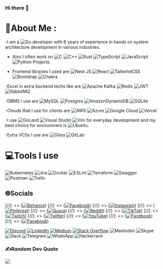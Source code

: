 ### Hi there 👋

# 💫About Me :

 -I am a ![Go](https://img.shields.io/badge/go-%2300ADD8.svg?style=for-the-badge&logo=go&logoColor=white) developer with 6 years of experience in hands on system architecture development in various industries.
 
 - Also I often work on  ![C](https://img.shields.io/badge/c-%2300599C.svg?style=for-the-badge&logo=c&logoColor=white) ![C++](https://img.shields.io/badge/c++-%2300599C.svg?style=for-the-badge&logo=c%2B%2B&logoColor=white) ![Rust](https://img.shields.io/badge/rust-%23000000.svg?style=for-the-badge&logo=rust&logoColor=white) ![TypeScript](https://img.shields.io/badge/typescript-%23007ACC.svg?style=for-the-badge&logo=typescript&logoColor=white) ![JavaScript](https://img.shields.io/badge/javascript-%23323330.svg?style=for-the-badge&logo=javascript&logoColor=%23F7DF1E) ![Python](https://img.shields.io/badge/python-3670A0?style=for-the-badge&logo=python&logoColor=ffdd54) Projects.

 - Frontend libraries I used are ![Next JS](https://img.shields.io/badge/Next-black?style=for-the-badge&logo=next.js&logoColor=white) ![React](https://img.shields.io/badge/react-%2320232a.svg?style=for-the-badge&logo=react&logoColor=%2361DAFB) ![TailwindCSS](https://img.shields.io/badge/tailwindcss-%2338B2AC.svg?style=for-the-badge&logo=tailwind-css&logoColor=white) ![Bootstrap](https://img.shields.io/badge/bootstrap-%238511FA.svg?style=for-the-badge&logo=bootstrap&logoColor=white) ![Chakra](https://img.shields.io/badge/chakra-%234ED1C5.svg?style=for-the-badge&logo=chakraui&logoColor=white)
 
 -Excel in extra backend techs like are ![Apache Kafka](https://img.shields.io/badge/Apache%20Kafka-000?style=for-the-badge&logo=apachekafka) ![Redis](https://img.shields.io/badge/redis-%23DD0031.svg?style=for-the-badge&logo=redis&logoColor=white) ![JWT](https://img.shields.io/badge/JWT-black?style=for-the-badge&logo=JSON%20web%20tokens) ![RabbitMQ](https://img.shields.io/badge/Rabbitmq-FF6600?style=for-the-badge&logo=rabbitmq&logoColor=white)
   
 -DBMS I use are ![MySQL](https://img.shields.io/badge/mysql-%2300f.svg?style=for-the-badge&logo=mysql&logoColor=white) ![Postgres](https://img.shields.io/badge/postgres-%23316192.svg?style=for-the-badge&logo=postgresql&logoColor=white) ![AmazonDynamoDB](https://img.shields.io/badge/Amazon%20DynamoDB-4053D6?style=for-the-badge&logo=Amazon%20DynamoDB&logoColor=white) ![SQLite](https://img.shields.io/badge/sqlite-%2307405e.svg?style=for-the-badge&logo=sqlite&logoColor=white)
 
 -Clouds that I use for clients are ![AWS](https://img.shields.io/badge/AWS-%23FF9900.svg?style=for-the-badge&logo=amazon-aws&logoColor=white) ![Azure](https://img.shields.io/badge/azure-%230072C6.svg?style=for-the-badge&logo=microsoftazure&logoColor=white) ![Google Cloud](https://img.shields.io/badge/GoogleCloud-%234285F4.svg?style=for-the-badge&logo=google-cloud&logoColor=white) ![Vercel](https://img.shields.io/badge/vercel-%23000000.svg?style=for-the-badge&logo=vercel&logoColor=white)
 
 -I use ![GoLand](https://img.shields.io/badge/GoLand-0f0f0f?&style=for-the-badge&logo=goland&logoColor=white) ![Visual Studio](https://img.shields.io/badge/Visual%20Studio-5C2D91.svg?style=for-the-badge&logo=visual-studio&logoColor=white) ![Vim](https://img.shields.io/badge/VIM-%2311AB00.svg?style=for-the-badge&logo=vim&logoColor=white) for everyday development and my best choice for environment is ![Ubuntu](https://img.shields.io/badge/Ubuntu-E95420?style=for-the-badge&logo=ubuntu&logoColor=white).

 -Extra VCSs I use are ![Gitea](https://img.shields.io/badge/Gitea-34495E?style=for-the-badge&logo=gitea&logoColor=5D9425) ![GitLab](https://img.shields.io/badge/gitlab-%23181717.svg?style=for-the-badge&logo=gitlab&logoColor=white)


# 💻Tools I use
![Kubernetes](https://img.shields.io/badge/kubernetes-%23326ce5.svg?style=for-the-badge&logo=kubernetes&logoColor=white) ![Jira](https://img.shields.io/badge/jira-%230A0FFF.svg?style=for-the-badge&logo=jira&logoColor=white) ![Docker](https://img.shields.io/badge/docker-%230db7ed.svg?style=for-the-badge&logo=docker&logoColor=white) ![ESLint](https://img.shields.io/badge/ESLint-4B3263?style=for-the-badge&logo=eslint&logoColor=white) ![Terraform](https://img.shields.io/badge/terraform-%235835CC.svg?style=for-the-badge&logo=terraform&logoColor=white) ![Swagger](https://img.shields.io/badge/-Swagger-%23Clojure?style=for-the-badge&logo=swagger&logoColor=white) ![Postman](https://img.shields.io/badge/Postman-FF6C37?style=for-the-badge&logo=postman&logoColor=white) ![Trello](https://img.shields.io/badge/Trello-%23026AA7.svg?style=for-the-badge&logo=Trello&logoColor=white) 


## 🌐Socials
[//]: <> ([![Behance](https://img.shields.io/badge/Behance-1769ff?logo=behance&logoColor=white)](https://behance.net/asdfa))
[//]: <> ([![Facebook](https://img.shields.io/badge/Facebook-%231877F2.svg?logo=Facebook&logoColor=white)](https://facebook.com/asdfasdf))
[//]: <> ([![Instagram](https://img.shields.io/badge/Instagram-%23E4405F.svg?logo=Instagram&logoColor=white)](https://instagram.com/asdfadsf))
[//]: <> ([![Pinterest](https://img.shields.io/badge/Pinterest-%23E60023.svg?logo=Pinterest&logoColor=white)](https://pinterest.com/asdfasdf))
[//]: <> ([![Quora](https://img.shields.io/badge/Quora-%23B92B27.svg?logo=Quora&logoColor=white)](https://quora.com/profile/asdfasdf))
[//]: <> ([![Reddit](https://img.shields.io/badge/Reddit-%23FF4500.svg?logo=Reddit&logoColor=white)](https://reddit.com/user/asdfasdf))
[//]: <> ([![TikTok](https://img.shields.io/badge/TikTok-%23000000.svg?logo=TikTok&logoColor=white)](https://tiktok.com/@asdfasdf))
[//]: <> ([![Twitch](https://img.shields.io/badge/Twitch-%239146FF.svg?logo=Twitch&logoColor=white)](https://twitch.tv/asdfasdf))
[//]: <> ([![Twitter](https://img.shields.io/badge/Twitter-%231DA1F2.svg?logo=Twitter&logoColor=white)](https://twitter.com/asdfasdf))
[//]: <> ([![YouTube](https://img.shields.io/badge/YouTube-%23FF0000.svg?logo=YouTube&logoColor=white)](https://youtube.com/c/asdfasdf))
[//]: <> ([![Facebook](https://img.shields.io/badge/Facebook-%231877F2.svg?logo=Facebook&logoColor=white)](https://facebook.com/asdfasdf))
[//]: <> ([![Facebook](https://img.shields.io/badge/Facebook-%231877F2.svg?logo=Facebook&logoColor=white)](https://facebook.com/asdfasdf))

[![Discord](https://img.shields.io/badge/Discord-%237289DA.svg?logo=discord&logoColor=white)](htttps://discord.gg/asdfasdf)   [![LinkedIn](https://img.shields.io/badge/LinkedIn-%230077B5.svg?logo=linkedin&logoColor=white)](https://linkedin.com/in/asdfasdf) [![Medium](https://img.shields.io/badge/Medium-12100E?logo=medium&logoColor=white)](https://medium.com/@asdfasdf)    [![Stack Overflow](https://img.shields.io/badge/-Stackoverflow-FE7A16?logo=stack-overflow&logoColor=white)](https://stackoverflow.com/users/asdfadsf)     ![Mastodon](https://img.shields.io/badge/-MASTODON-%232B90D9?style=for-the-badge&logo=mastodon&logoColor=white) ![Skype](https://img.shields.io/badge/Skype-%2300AFF0.svg?style=for-the-badge&logo=Skype&logoColor=white) ![Slack](https://img.shields.io/badge/Slack-4A154B?style=for-the-badge&logo=slack&logoColor=white) ![Telegram](https://img.shields.io/badge/Telegram-2CA5E0?style=for-the-badge&logo=telegram&logoColor=white) ![WhatsApp](https://img.shields.io/badge/WhatsApp-25D366?style=for-the-badge&logo=whatsapp&logoColor=white) ![Hackerrank](https://img.shields.io/badge/-Hackerrank-2EC866?style=for-the-badge&logo=HackerRank&logoColor=white)



### ✍️Random Dev Quote
![](https://quotes-github-readme.vercel.app/api?type=horizontal&theme=radical)


  
